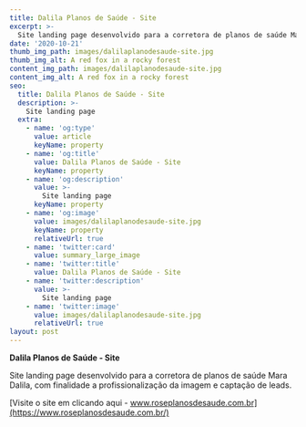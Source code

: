 ```yaml
---
title: Dalila Planos de Saúde - Site
excerpt: >-
  Site landing page desenvolvido para a corretora de planos de saúde Mara Dalila, com finalidade a profissionalização da imagem e captação de leads.
date: '2020-10-21'
thumb_img_path: images/dalilaplanodesaude-site.jpg
thumb_img_alt: A red fox in a rocky forest
content_img_path: images/dalilaplanodesaude-site.jpg
content_img_alt: A red fox in a rocky forest
seo:
  title: Dalila Planos de Saúde - Site
  description: >-
    Site landing page
  extra:
    - name: 'og:type'
      value: article
      keyName: property
    - name: 'og:title'
      value: Dalila Planos de Saúde - Site
      keyName: property
    - name: 'og:description'
      value: >-
        Site landing page
      keyName: property
    - name: 'og:image'
      value: images/dalilaplanodesaude-site.jpg
      keyName: property
      relativeUrl: true
    - name: 'twitter:card'
      value: summary_large_image
    - name: 'twitter:title'
      value: Dalila Planos de Saúde - Site
    - name: 'twitter:description'
      value: >-
        Site landing page
    - name: 'twitter:image'
      value: images/dalilaplanodesaude-site.jpg
      relativeUrl: true
layout: post
---
```


**Dalila Planos de Saúde - Site** 

Site landing page desenvolvido para a corretora de planos de saúde Mara Dalila, com finalidade a profissionalização da imagem e captação de leads.

[Visite o site em clicando aqui - www.roseplanosdesaude.com.br](https://www.roseplanosdesaude.com.br/)
